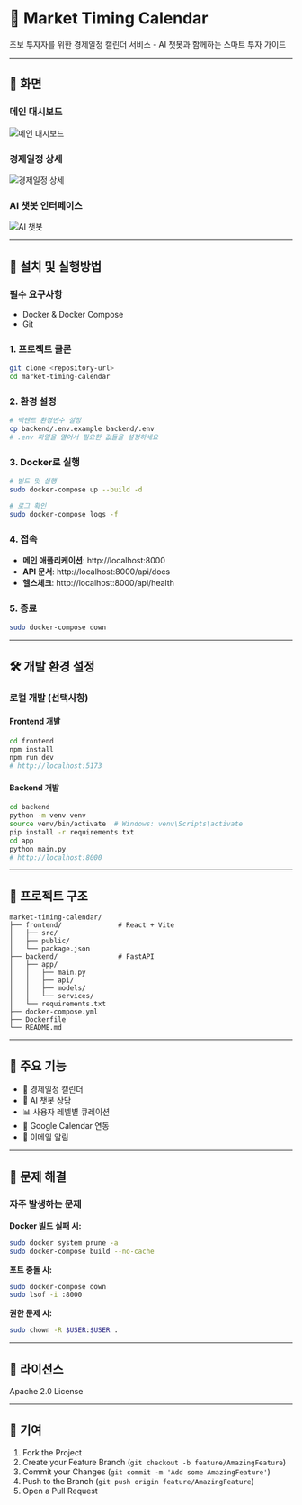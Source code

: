 # 📅 Market Timing Calendar

초보 투자자를 위한 경제일정 캘린더 서비스 - AI 챗봇과 함께하는 스마트 투자 가이드

---

## 📸 화면

### 메인 대시보드
<!-- 스크린샷 추가 예정 -->
![메인 대시보드](./docs/images/main-dashboard.png)

### 경제일정 상세
<!-- 스크린샷 추가 예정 -->
![경제일정 상세](./docs/images/event-detail.png)

### AI 챗봇 인터페이스
<!-- 스크린샷 추가 예정 -->
![AI 챗봇](./docs/images/chatbot.png)

---

## 🚀 설치 및 실행방법

### 필수 요구사항

- Docker & Docker Compose
- Git

### 1. 프로젝트 클론

```bash
git clone <repository-url>
cd market-timing-calendar
```

### 2. 환경 설정

```bash
# 백엔드 환경변수 설정
cp backend/.env.example backend/.env
# .env 파일을 열어서 필요한 값들을 설정하세요
```

### 3. Docker로 실행

```bash
# 빌드 및 실행
sudo docker-compose up --build -d

# 로그 확인
sudo docker-compose logs -f
```

### 4. 접속

- **메인 애플리케이션**: http://localhost:8000
- **API 문서**: http://localhost:8000/api/docs
- **헬스체크**: http://localhost:8000/api/health

### 5. 종료

```bash
sudo docker-compose down
```

---

## 🛠 개발 환경 설정

### 로컬 개발 (선택사항)

#### Frontend 개발

```bash
cd frontend
npm install
npm run dev
# http://localhost:5173
```

#### Backend 개발

```bash
cd backend
python -m venv venv
source venv/bin/activate  # Windows: venv\Scripts\activate
pip install -r requirements.txt
cd app
python main.py
# http://localhost:8000
```

---

## 📁 프로젝트 구조

```
market-timing-calendar/
├── frontend/              # React + Vite
│   ├── src/
│   ├── public/
│   └── package.json
├── backend/               # FastAPI
│   ├── app/
│   │   ├── main.py
│   │   ├── api/
│   │   ├── models/
│   │   └── services/
│   └── requirements.txt
├── docker-compose.yml
├── Dockerfile
└── README.md
```

---

## 🔧 주요 기능

- 📅 경제일정 캘린더
- 🤖 AI 챗봇 상담
- 📊 사용자 레벨별 큐레이션
- 🔗 Google Calendar 연동
- 📧 이메일 알림

---

## 🐛 문제 해결

### 자주 발생하는 문제

**Docker 빌드 실패 시:**
```bash
sudo docker system prune -a
sudo docker-compose build --no-cache
```

**포트 충돌 시:**
```bash
sudo docker-compose down
sudo lsof -i :8000
```

**권한 문제 시:**
```bash
sudo chown -R $USER:$USER .
```

---

## 📝 라이선스

Apache 2.0 License

---

## 👥 기여

1. Fork the Project
2. Create your Feature Branch (`git checkout -b feature/AmazingFeature`)
3. Commit your Changes (`git commit -m 'Add some AmazingFeature'`)
4. Push to the Branch (`git push origin feature/AmazingFeature`)
5. Open a Pull Request
